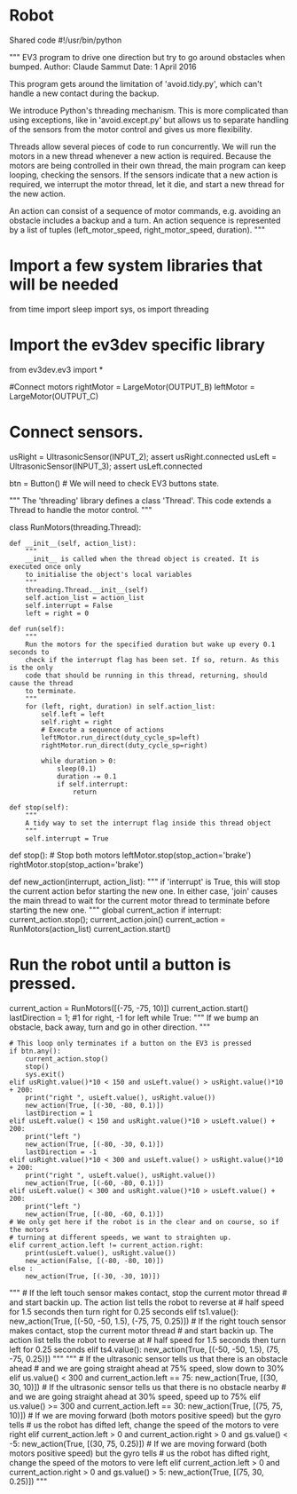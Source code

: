 # Robot
Shared code
#!/usr/bin/python


"""
EV3 program to drive one direction but try to go around obstacles when bumped.
Author: Claude Sammut
Date: 1 April 2016

This program gets around the limitation of 'avoid.tidy.py', which can't handle
a new contact during the backup.

We introduce Python's threading mechanism. This is more complicated than using
exceptions, like in 'avoid.except.py' but allows us to separate handling of the
sensors from the motor control and gives us more flexibility.

Threads allow several pieces of code to run concurrently. We will run the motors
in a new thread whenever a new action is required. Because the motors are being
controlled in their own thread, the main program can keep looping, checking the
sensors. If the sensors indicate that a new action is required, we interrupt the
motor thread, let it die, and start a new thread for the new action.

An action can consist of a sequence of motor commands, e.g. avoiding an obstacle
includes a backup and a turn. An action sequence is represented by a list of
tuples (left_motor_speed, right_motor_speed, duration).
"""

# Import a few system libraries that will be needed
from time import sleep
import sys, os
import threading

# Import the ev3dev specific library
from ev3dev.ev3 import *

#Connect motors
rightMotor = LargeMotor(OUTPUT_B)
leftMotor  = LargeMotor(OUTPUT_C)

# Connect sensors.
usRight = UltrasonicSensor(INPUT_2);	assert usRight.connected
usLeft = UltrasonicSensor(INPUT_3); assert usLeft.connected

btn = Button()		# We will need to check EV3 buttons state.

"""
The 'threading' library defines a class 'Thread'. This code extends a Thread to
handle the motor control.
"""

class RunMotors(threading.Thread):

	def __init__(self, action_list):
		"""
		__init__ is called when the thread object is created. It is executed once only
		to initialise the object's local variables
		"""
		threading.Thread.__init__(self)
		self.action_list = action_list
		self.interrupt = False
		left = right = 0

	def run(self):
		"""
		Run the motors for the specified duration but wake up every 0.1 seconds to
		check if the interrupt flag has been set. If so, return. As this is the only
		code that should be running in this thread, returning, should cause the thread
		to terminate.
		"""
		for (left, right, duration) in self.action_list:
			self.left = left
			self.right = right
			# Execute a sequence of actions
			leftMotor.run_direct(duty_cycle_sp=left)
			rightMotor.run_direct(duty_cycle_sp=right)

			while duration > 0:
				sleep(0.1)
				duration -= 0.1
				if self.interrupt:
					return

	def stop(self):
		"""
		A tidy way to set the interrupt flag inside this thread object
		"""
		self.interrupt = True

def stop():
	# Stop both motors
	leftMotor.stop(stop_action='brake')  
	rightMotor.stop(stop_action='brake')


def new_action(interrupt, action_list):
	"""
	if 'interrupt' is True, this will stop the current action befor starting
	the new one. In either case, 'join' causes the main thread to wait for the
	current motor thread to terminate before starting the new one.
	"""
	global current_action
	if interrupt:
		current_action.stop();
	current_action.join()
	current_action = RunMotors(action_list)
	current_action.start()
	
# Run the robot until a button is pressed.

current_action = RunMotors([(-75, -75, 10)])
current_action.start()
lastDirection = 1; #1 for right, -1 for left
while True:
	"""
	If we bump an obstacle, back away, turn and go in other direction.
	"""

	# This loop only terminates if a button on the EV3 is pressed
	if btn.any():
		current_action.stop()
		stop()
		sys.exit()
	elif usRight.value()*10 < 150 and usLeft.value() > usRight.value()*10 + 200:
		print("right ", usLeft.value(), usRight.value())
		new_action(True, [(-30, -80, 0.1)])
		lastDirection = 1
	elif usLeft.value() < 150 and usRight.value()*10 > usLeft.value() + 200:
		print("left ")
		new_action(True, [(-80, -30, 0.1)])
		lastDirection = -1
	elif usRight.value()*10 < 300 and usLeft.value() > usRight.value()*10 + 200:
		print("right ", usLeft.value(), usRight.value())
		new_action(True, [(-60, -80, 0.1)])
	elif usLeft.value() < 300 and usRight.value()*10 > usLeft.value() + 200:
		print("left ")
		new_action(True, [(-80, -60, 0.1)])
	# We only get here if the robot is in the clear and on course, so if the motors
	# turning at different speeds, we want to straighten up.
	elif current_action.left != current_action.right:
		print(usLeft.value(), usRight.value())
		new_action(False, [(-80, -80, 10)])
	else :
		new_action(True, [(-30, -30, 10)])
"""
	# If the left touch sensor makes contact, stop the current motor thread
	# and start backin up. The action list tells the robot to reverse at
	# half speed for 1.5 seconds then turn right for 0.25 seconds
	elif ts1.value():
		new_action(True, [(-50, -50, 1.5), (-75, 75, 0.25)])
	# If the right touch sensor makes contact, stop the current motor thread
	# and start backin up. The action list tells the robot to reverse at
	# half speed for 1.5 seconds then turn left for 0.25 seconds
	elif ts4.value():
		new_action(True, [(-50, -50, 1.5), (75, -75, 0.25)])
"""
"""
	# If the ultrasonic sensor tells us that there is an obstacle ahead
	# and we are going straight ahead at 75% speed, slow down to 30%
	elif us.value() < 300 and current_action.left == 75:
		new_action(True, [(30, 30, 10)])
	# If the ultrasonic sensor tells us that there is no obstacle nearby
	# and we are going straight ahead at 30% speed, speed up to 75%
	elif us.value() >= 300 and current_action.left == 30:
		new_action(True, [(75, 75, 10)])
	# If we are moving forward (both motors positive speed) but the gyro tells
	# us the robot has difted left, change the speed of the motors to vere right
	elif current_action.left > 0 and current_action.right > 0 and gs.value() < -5:
		new_action(True, [(30, 75, 0.25)])
	# If we are moving forward (both motors positive speed) but the gyro tells
	# us the robot has difted right, change the speed of the motors to vere left
	elif current_action.left > 0 and current_action.right > 0 and gs.value() > 5:
		new_action(True, [(75, 30, 0.25)])
"""
